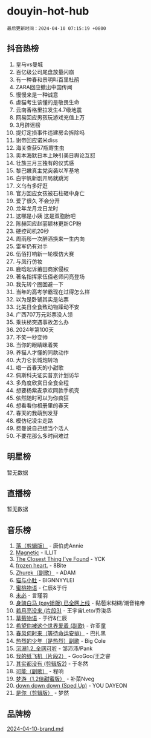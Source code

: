 # douyin-hot-hub

`最后更新时间：2024-04-10 07:15:19 +0800`

## 抖音热榜

1. 皇马vs曼城
1. 百亿级公司尾盘放量闪崩
1. 有一种春和景明叫百里杜鹃
1. ZARA回应撤出中国传闻
1. 慢慢来是一种诚意
1. 虐猫考生该懂的是敬畏生命
1. 云南香格里拉发生4.7级地震
1. 网易回应男孩玩游戏充值上万
1. 3月辟谣榜
1. 提灯定损事件违建房会拆除吗
1. 谢帝回应诺米diss
1. 海关查获57瓶寄生虫
1. 奥本海默日本上映引美日舆论互怼
1. 壮族三月三独有的仪式感
1. 黎巴嫩真主党突袭以军基地
1. 白宇帆新剧开局就跳河
1. 义乌有多好逛
1. 官方回应女孩被石柱砸中身亡
1. 爱了很久 不会分开
1. 龙年龙月龙日龙时
1. 这哪是小姨 这是双胞胎吧
1. 陈赫回应赵丽颖林更新CP粉
1. 硬控司机20秒
1. 周雨彤一次醉酒换来一生内向
1. 雷军仍有对手
1. 伍佰打响新一轮模仿大赛
1. 与凤行仿妆
1. 鹿晗起诉莆田商家侵权
1. 著名指挥家伍佰老师闪亮登场
1. 我先转个圈回避一下
1. 当年的高考学霸现在过得怎么样
1. 以为是卧铺其实是站票
1. 北美日全食致动物躁动不安
1. 广西707万元彩票没人领
1. 乘扶梯突遇事故怎么办
1. 2024年第100天
1. 不笑一秒变帅
1. 当你的眼睛眯着笑
1. 养猫人才懂的同款动作
1. 大力仑长城炮转场
1. 唱一首春天的小甜歌
1. 佩斯科夫证实普京计划访华
1. 多角度欣赏日全食全程
1. 想要杨紫麦承欢同款手机壳
1. 依然随时可以为你疯狂
1. 想看看你相册里的春天
1. 春天的我萌到发芽
1. 模仿纪凌尘走路
1. 费曼说自己想当个活人
1. 不要花那么多时间难过

## 明星榜

暂无数据

## 直播榜

暂无数据

## 音乐榜

1. [落（剪辑版）](https://sf5-hl-cdn-tos.douyinstatic.com/obj/tos-cn-ve-2774/o0h6HvN1BBbli9LtU3i5fQIleBQMF5Cg4TZmmC) - 唐伯虎Annie
1. [Magnetic](https://sf5-hl-cdn-tos.douyinstatic.com/obj/tos-cn-ve-2774/oAQCYdBNZfLACGDmVFAsfAtpy32tqErgQ3XgBN) - ILLIT
1. [The Closest Thing I've Found](https://sf5-hl-cdn-tos.douyinstatic.com/obj/tos-cn-ve-2774/514ab5d9146f4d2ca454b7adff8e5e4d) - YCK
1. [frozen heart.](https://sf6-cdn-tos.douyinstatic.com/obj/tos-cn-ve-2774/oIIWJfyjIACZA9zQMtnJ6hQQhFC4vhCupoRBsO) - 8Bite
1. [Zhurek（副歌）](https://sf6-cdn-tos.douyinstatic.com/obj/tos-cn-ve-2774/ooQm8FBZQDlf0btEYgVpCcSCQfrdJGBEKZYBGS) - ADAM
1. [猫与小肚](https://sf3-cdn-tos.douyinstatic.com/obj/tos-cn-ve-2774/osZeoClMECgK8DYl6VebABgbchEtPYQjZEnRtd) - BIGNNYYLEI
1. [蜜桃物语](https://sf5-hl-cdn-tos.douyinstatic.com/obj/tos-cn-ve-2774/oIhOSCZtIACtYU4XQkngiW9kCBfVD1Fz9IYeqL) - 仁辰&于行
1. [未必](https://sf5-hl-cdn-tos.douyinstatic.com/obj/tos-cn-ve-2774/ogntQMFnKQDZUgTCYuJgfLEtleYZZFxBQqhhFB) - 言瑾羽
1. [身骑白马 (pay姐版) 已全网上线](https://sf5-hl-cdn-tos.douyinstatic.com/obj/tos-cn-ve-2774/oQLO5ZgLsFkaDhdIIveF2zUCgfweY0gWaH4AQG) - 黏苞米糊糊/潮音铭帝
1. [若月亮没来 (片段3)](https://sf5-hl-cdn-tos.douyinstatic.com/obj/tos-cn-ve-2774/okfyEUsGW1B1ovJi5JiN9IjvAT2lMwA054GoEB) - 王宇宙Leto/乔浚丞
1. [草莓物语](https://sf3-cdn-tos.douyinstatic.com/obj/tos-cn-ve-2774/okynhJ7jEAIIZBfsLgYMEI8QC3WbQNN66RKzhT) - 于行&仁辰
1. [希望你被这个世界爱着 (副歌)](https://sf5-hl-cdn-tos.douyinstatic.com/obj/tos-cn-ve-2774/oUHCmWQfZlE3QQBKBeD8rCFLpJzPgCpImhsxMt) - 许亚童
1. [春风何时来（等待命运安排）](https://sf6-cdn-tos.douyinstatic.com/obj/tos-cn-ve-2774/oICBNbD3gelMfB4WgiD1KI2jQtXZE2FgHLwtsl) - 巴扎黑
1. [热烈的少年（是热烈）副歌](https://sf6-cdn-tos.douyinstatic.com/obj/tos-cn-ve-2774/owVNI0CLDAUMtSz6TEYvfFBFL4UDFFhLfgK8fa) - Big Cole
1. [沉溺1.2_全网可听](https://sf5-hl-cdn-tos.douyinstatic.com/obj/tos-cn-ve-2774/ok2QoiBqsWAX9McZmWiI9gAB0EzwD4Xj6yfmtH) - 邹沛沛/Pank
1. [我的纸飞机（片段2）](https://sf3-cdn-tos.douyinstatic.com/obj/tos-cn-ve-2774/oM2ZrKcg2CD5AeRB2gkeXOFB1IxAGJdZPazYHf) - GooGoo/王之睿
1. [其实都没有 (剪辑版2)](https://sf5-hl-cdn-tos.douyinstatic.com/obj/tos-cn-ve-2774/oEBNQenHZtBhxYjGgUDQk0BCHTigQafgFlbQ7k) - 于冬然
1. [可能（副歌）](https://sf5-hl-cdn-tos.douyinstatic.com/obj/tos-cn-ve-2774/cde1731888894259b333569393c2fb51) - 程响
1. [梦游（1.2倍甜蜜版）](https://sf27-cdn-tos.douyinstatic.com/obj/tos-cn-ve-2774/o4gyAUm8hwufoEABmwVIiQtHsFuGzAEEWtNMzo) - 补菜Nveg
1. [down down down (Sped Up)](https://sf5-hl-cdn-tos.douyinstatic.com/obj/tos-cn-ve-2774/ow80iABiXIO9DsFwK6WeZKMaJRi3BPJAotDy8m) - YOU DAYEON
1. [是你（剪辑版）](https://sf6-cdn-tos.douyinstatic.com/obj/tos-cn-ve-2774/46019dae783c4c969944217fe1cfafc4) - 梦然

## 品牌榜

[2024-04-10-brand.md](2024-04-10-brand.md)
